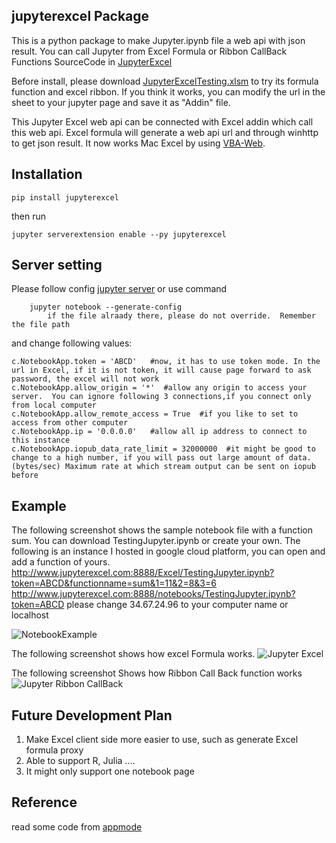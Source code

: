## jupyterexcel Package

This is a python package to make Jupyter.ipynb file a web api with json result. You can call Jupyter from Excel Formula or Ribbon CallBack Functions
SourceCode in  [JupyterExcel](https://github.com/luozhijian/jupyterexcel)

Before install, please download [JupyterExcelTesting.xlsm](https://github.com/luozhijian/jupyterexcel/blob/master/JupyterExcelTesting.xlsm) to try its formula function and excel ribbon.  If you think it works, you can modify the url in the sheet to your jupyter page and save it as "Addin" file.

This Jupyter Excel web api can be connected with Excel addin which call this web api. Excel formula will generate a web api url and through winhttp to get json result. It now works Mac Excel by using [VBA-Web](https://github.com/VBA-tools/VBA-Web).

## Installation 

    pip install jupyterexcel

then run 

    jupyter serverextension enable --py jupyterexcel

## Server setting

Please follow config [jupyter server](https://jupyter-notebook.readthedocs.io/en/stable/public_server.html)  or use command 
```
    jupyter notebook --generate-config 
	    if the file alraady there, please do not override.  Remember the file path
```

and change following values:
```
c.NotebookApp.token = 'ABCD'   #now, it has to use token mode. In the url in Excel, if it is not token, it will cause page forward to ask password, the excel will not work
c.NotebookApp.allow_origin = '*'  #allow any origin to access your server.  You can ignore following 3 connections,if you connect only from local computer
c.NotebookApp.allow_remote_access = True  #if you like to set to access from other computer
c.NotebookApp.ip = '0.0.0.0'   #allow all ip address to connect to this instance 
c.NotebookApp.iopub_data_rate_limit = 32000000  #it might be good to change to a high number, if you will pass out large amount of data. (bytes/sec) Maximum rate at which stream output can be sent on iopub before
```
## Example
The following screenshot shows the sample notebook file with a function sum. You can download TestingJupyter.ipynb or create your own.  The following is an instance I hosted in google cloud platform, you can open and add a function of yours.<br/>
http://www.jupyterexcel.com:8888/Excel/TestingJupyter.ipynb?token=ABCD&functionname=sum&1=11&2=8&3=6 <br/>
http://www.jupyterexcel.com:8888/notebooks/TestingJupyter.ipynb?token=ABCD   please change 34.67.24.96 to your computer name or localhost


![NotebookExample](https://github.com/luozhijian/jupyterexcel/raw/master/NotebookExample.png)

The following screenshot shows how excel Formula works. 
![Jupyter Excel](https://github.com/luozhijian/jupyterexcel/raw/master/ExcelFormulaScreenFull.png)

The following screenshot Shows how Ribbon Call Back function works
![Jupyter Ribbon CallBack](https://github.com/luozhijian/jupyterexcel/raw/master/ExcelRibbonScreen.png)
 

## Future Development Plan
1. Make Excel client side more easier to use, such as generate Excel formula proxy
2. Able to support R, Julia ....
3. It might only support one notebook page

## Reference 
read some code from [appmode](https://github.com/oschuett/appmode)
